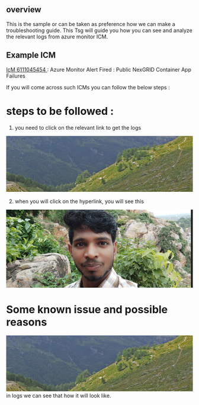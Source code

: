 ## overview 
This is the sample or can be taken as preference how we can make a troubleshooting guide.
This Tsg will guide you how you can see and analyze the relevant logs from azure monitor ICM.

## Example ICM
[IcM 6111045454 ](https://docs.docker.com/desktop/troubleshoot-and-support/support/#how-is-personal-diagnostic-data-handled-in-docker-desktop) : Azure Monitor Alert Fired : Public NexGRID Container App Failures

If you will come across such ICMs you can follow the below steps : 

# steps to be followed : 
1. you need to click on the relevant link to get the logs

![TSG.png](.attachments/TSG.png)

2. when you will click on the hyperlink, you will see this

![PIC.png](.attachments/PIC.png)

# Some known issue and possible reasons
![TSG.png](.attachments/TSG.png)
in logs we can see that how it will look like.